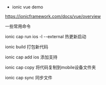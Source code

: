 

* ionic vue demo

https://ionicframework.com/docs/vue/overview


一些常用命令

ionic cap run ios -l --external  热更新启动

ionic build 打包新代码

ionic cap add ios 添加支持

ionic cap copy 将代码复制到mobile设备文件夹

ionic cap sync 同步文件
